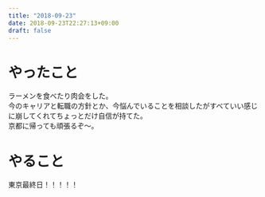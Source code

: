 ```yaml
---
title: "2018-09-23"
date: 2018-09-23T22:27:13+09:00
draft: false
---
```


# やったこと  
ラーメンを食べたり肉会をした。  
今のキャリアと転職の方針とか、今悩んでいることを相談したがすべていい感じに崩してくれてちょっとだけ自信が持てた。  
京都に帰っても頑張るぞ〜。  

# やること  
東京最終日！！！！！
